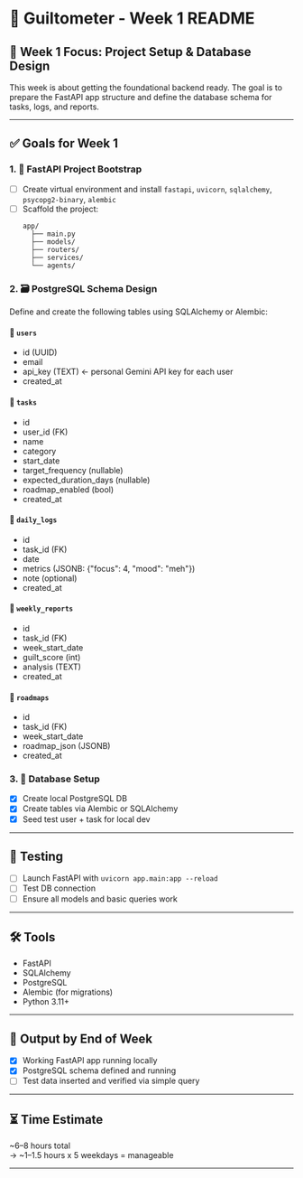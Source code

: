 # 📅 Guiltometer - Week 1 README

## 🧠 Week 1 Focus: Project Setup & Database Design

This week is about getting the foundational backend ready. The goal is to prepare the FastAPI app structure and define the database schema for tasks, logs, and reports.

---

## ✅ Goals for Week 1

### 1. 🔧 FastAPI Project Bootstrap
- [ ] Create virtual environment and install `fastapi`, `uvicorn`, `sqlalchemy`, `psycopg2-binary`, `alembic`
- [ ] Scaffold the project:
  ```
  app/
    ├── main.py
    ├── models/
    ├── routers/
    ├── services/
    └── agents/
  ```

### 2. 🗃️ PostgreSQL Schema Design
Define and create the following tables using SQLAlchemy or Alembic:

#### 📌 `users`
- id (UUID)
- email
- api_key (TEXT) ← personal Gemini API key for each user
- created_at

#### 📌 `tasks`
- id
- user_id (FK)
- name
- category
- start_date
- target_frequency (nullable)
- expected_duration_days (nullable)
- roadmap_enabled (bool)
- created_at

#### 📌 `daily_logs`
- id
- task_id (FK)
- date
- metrics (JSONB: {"focus": 4, "mood": "meh"})
- note (optional)
- created_at

#### 📌 `weekly_reports`
- id
- task_id (FK)
- week_start_date
- guilt_score (int)
- analysis (TEXT)
- created_at

#### 📌 `roadmaps`
- id
- task_id (FK)
- week_start_date
- roadmap_json (JSONB)
- created_at

### 3. 🔄 Database Setup
- [x] Create local PostgreSQL DB
- [x] Create tables via Alembic or SQLAlchemy
- [x] Seed test user + task for local dev

---

## 🧪 Testing
- [ ] Launch FastAPI with `uvicorn app.main:app --reload`
- [ ] Test DB connection
- [ ] Ensure all models and basic queries work

---

## 🛠️ Tools
- FastAPI
- SQLAlchemy
- PostgreSQL
- Alembic (for migrations)
- Python 3.11+

---

## 📌 Output by End of Week
- [x] Working FastAPI app running locally
- [x] PostgreSQL schema defined and running
- [ ] Test data inserted and verified via simple query

---

## ⏳ Time Estimate
~6–8 hours total  
→ ~1–1.5 hours x 5 weekdays = manageable

---
